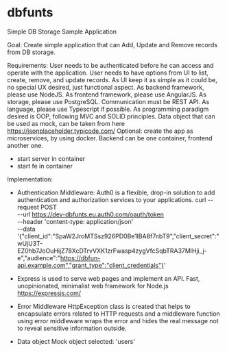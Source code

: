 # dbfunts
Simple DB Storage Sample Application

Goal:
Create simple application that can Add, Update and Remove records from DB storage.

Requirements:
User needs to be authenticated before he can access and operate with the application.
User needs to have options from UI to list, create, remove, and update records.
As UI keep it as simple as it could be, no special UX desired, just functional aspect.
As backend framework, please use NodeJS.
As frontend framework, please use AngularJS.
As storage, please use PostgreSQL.
Communication must be REST API.
As language, please use Typescript if possible.
As programming paradigm desired is OOP, following MVC and SOLID principles.
Data object that can be used as mock, can be taken from here https://jsonplaceholder.typicode.com/
Optional: create the app as microservices, by using docker. Backend can be one container, frontend another one.
- start server in container
- start fe in container

Implementation:
- Authentication Middleware:
Auth0 is a flexible, drop-in solution to add authentication and authorization services to your applications.
    curl --request POST \
    --url https://dev-dbfunts.eu.auth0.com/oauth/token \
    --header 'content-type: application/json' \
    --data '{"client_id":"SpaW2JroMTSsz926PD0Be1lBA8f7nbT9","client_secret":"wUjU3T-EZ0hb7JoOuHijZ78XcDTrvVXK1zrFwasp4zygVfcSqbTRA37MlHji_j-e","audience":"https://dbfun-api.example.com","grant_type":"client_credentials"}'

- Express is used to serve web pages and implement an API. Fast, unopinionated, minimalist web framework for Node.js
https://expressjs.com/

- Error Middleware
HttpException class is created that helps to encapsulate errors related to HTTP requests and a middleware function using error middleware wraps the error and hides the real message not to reveal sensitive information outside.

- Data object
Mock object selected: 'users'

